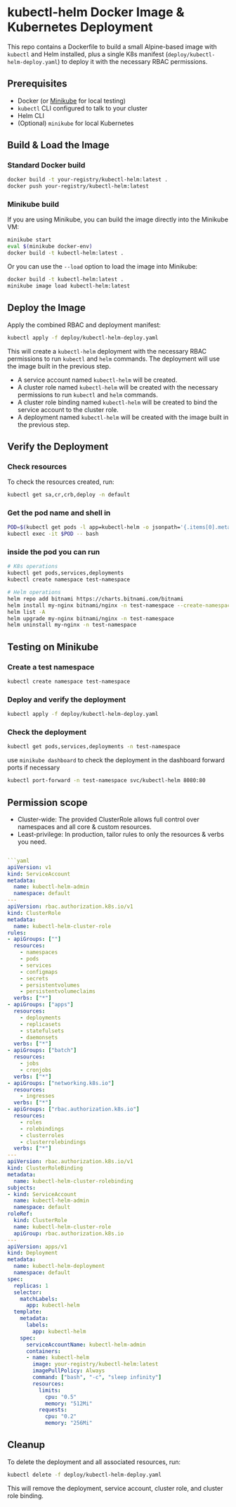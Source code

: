 # kubectl-helm Docker Image & Kubernetes Deployment

This repo contains a Dockerfile to build a small Alpine-based image with `kubectl` and Helm installed, plus a single K8s manifest (`deploy/kubectl-helm-deploy.yaml`) to deploy it with the necessary RBAC permissions.

## Prerequisites

- Docker (or [Minikube](https://minikube.sigs.k8s.io/docs/) for local testing)
- `kubectl` CLI configured to talk to your cluster
- Helm CLI
- (Optional) `minikube` for local Kubernetes

## Build & Load the Image

### Standard Docker build

```sh
docker build -t your-registry/kubectl-helm:latest .
docker push your-registry/kubectl-helm:latest
```
### Minikube build

If you are using Minikube, you can build the image directly into the Minikube VM:

```sh
minikube start
eval $(minikube docker-env)
docker build -t kubectl-helm:latest .
```

Or you can use the `--load` option to load the image into Minikube:

```sh
docker build -t kubectl-helm:latest .
minikube image load kubectl-helm:latest
```
## Deploy the Image
Apply the combined RBAC and deployment manifest:

```sh
kubectl apply -f deploy/kubectl-helm-deploy.yaml
```
This will create a `kubectl-helm` deployment with the necessary RBAC permissions to run `kubectl` and `helm` commands. The deployment will use the image built in the previous step.

- A service account named `kubectl-helm` will be created.
- A cluster role named `kubectl-helm` will be created with the necessary permissions to run `kubectl` and `helm` commands.
- A cluster role binding named `kubectl-helm` will be created to bind the service account to the cluster role.  
- A deployment named `kubectl-helm` will be created with the image built in the previous step.

## Verify the Deployment

### Check resources
To check the resources created, run:

```sh  
kubectl get sa,cr,crb,deploy -n default
```

### Get the pod name and shell in

```sh
POD=$(kubectl get pods -l app=kubectl-helm -o jsonpath='{.items[0].metadata.name}')
kubectl exec -it $POD -- bash
```
### inside the pod you can run

```sh
# K8s operations
kubectl get pods,services,deployments
kubectl create namespace test-namespace

# Helm operations
helm repo add bitnami https://charts.bitnami.com/bitnami
helm install my-nginx bitnami/nginx -n test-namespace --create-namespace
helm list -A
helm upgrade my-nginx bitnami/nginx -n test-namespace
helm uninstall my-nginx -n test-namespace
```
## Testing on  Minikube
### Create a test namespace
```sh
kubectl create namespace test-namespace
```
### Deploy and verify the deployment
```sh
kubectl apply -f deploy/kubectl-helm-deploy.yaml
```
### Check the deployment
```sh
kubectl get pods,services,deployments -n test-namespace
```
use `minikube dashboard` to check the deployment in the dashboard
forward ports if necessary
```sh   
kubectl port-forward -n test-namespace svc/kubectl-helm 8080:80
```
## Permission scope
- Cluster-wide: The provided ClusterRole allows full control over namespaces and all core & custom resources.
- Least-privilege: In production, tailor rules to only the resources & verbs you need.

```yaml

```yaml
apiVersion: v1
kind: ServiceAccount
metadata:
  name: kubectl-helm-admin
  namespace: default
---
apiVersion: rbac.authorization.k8s.io/v1
kind: ClusterRole
metadata:
  name: kubectl-helm-cluster-role
rules:
- apiGroups: [""]
  resources:
    - namespaces
    - pods
    - services
    - configmaps
    - secrets
    - persistentvolumes
    - persistentvolumeclaims
  verbs: ["*"]
- apiGroups: ["apps"]
  resources:
    - deployments
    - replicasets
    - statefulsets
    - daemonsets
  verbs: ["*"]
- apiGroups: ["batch"]
  resources:
    - jobs
    - cronjobs
  verbs: ["*"]
- apiGroups: ["networking.k8s.io"]
  resources:
    - ingresses
  verbs: ["*"]
- apiGroups: ["rbac.authorization.k8s.io"]
  resources:
    - roles
    - rolebindings
    - clusterroles
    - clusterrolebindings
  verbs: ["*"]
---
apiVersion: rbac.authorization.k8s.io/v1
kind: ClusterRoleBinding
metadata:
  name: kubectl-helm-cluster-rolebinding
subjects:
- kind: ServiceAccount
  name: kubectl-helm-admin
  namespace: default
roleRef:
  kind: ClusterRole
  name: kubectl-helm-cluster-role
  apiGroup: rbac.authorization.k8s.io
---
apiVersion: apps/v1
kind: Deployment
metadata:
  name: kubectl-helm-deployment
  namespace: default
spec:
  replicas: 1
  selector:
    matchLabels:
      app: kubectl-helm
  template:
    metadata:
      labels:
        app: kubectl-helm
    spec:
      serviceAccountName: kubectl-helm-admin
      containers:
      - name: kubectl-helm
        image: your-registry/kubectl-helm:latest
        imagePullPolicy: Always
        command: ["bash", "-c", "sleep infinity"]
        resources:
          limits:
            cpu: "0.5"
            memory: "512Mi"
          requests:
            cpu: "0.2"
            memory: "256Mi"
```

## Cleanup
To delete the deployment and all associated resources, run:

```sh
kubectl delete -f deploy/kubectl-helm-deploy.yaml
```
This will remove the deployment, service account, cluster role, and cluster role binding.